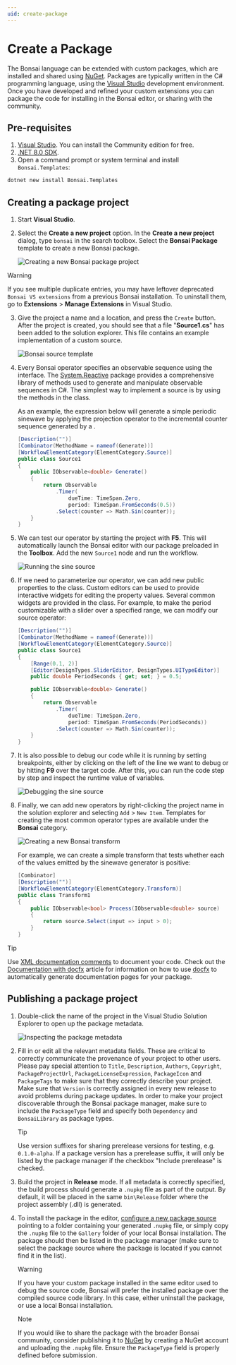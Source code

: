 ```yaml
---
uid: create-package
---
```


# Create a Package

The Bonsai language can be extended with custom packages, which are installed and shared using [NuGet](https://learn.microsoft.com/en-us/nuget/what-is-nuget). Packages are typically written in the C# programming language, using the [Visual Studio](https://www.visualstudio.com/) development environment. Once you have developed and refined your custom extensions you can package the code for installing in the Bonsai editor, or sharing with the community.

## Pre-requisites

1. [Visual Studio](https://www.visualstudio.com/). You can install the Community edition for free.
2. [.NET 8.0 SDK](https://dotnet.microsoft.com/en-us/download).
3. Open a command prompt or system terminal and install `Bonsai.Templates`:

```cmd
dotnet new install Bonsai.Templates
```

## Creating a package project

1. Start **Visual Studio**.

2. Select the **Create a new project** option. In the **Create a new project** dialog, type `bonsai` in the search toolbox. Select the **Bonsai Package** template to create a new Bonsai package.

    ![Creating a new Bonsai package project](~/images/extensions-packageproject.png)

> [!WARNING]
> If you see multiple duplicate entries, you may have leftover deprecated `Bonsai VS extensions` from a previous Bonsai installation. To uninstall them, go to **Extensions** > **Manage Extensions** in Visual Studio.

3. Give the project a name and a location, and press the `Create` button. After the project is created, you should see that a file "**Source1.cs**" has been added to the solution explorer. This file contains an example implementation of a custom source.

    ![Bonsai source template](~/images/extensions-sourcetemplate.png)

4. Every Bonsai operator specifies an observable sequence using the <xref href="System.IObservable`1"/> interface. The [System.Reactive](http://reactivex.io/) package provides a comprehensive library of methods used to generate and manipulate observable sequences in C#. The simplest way to implement a source is by using the methods in the <xref href="System.Reactive.Linq.Observable"/> class.

    As an example, the expression below will generate a simple periodic sinewave by applying the projection operator <xref href="System.Reactive.Linq.Observable.Select*"/> to the incremental counter sequence generated by a <xref href="System.Reactive.Linq.Observable.Timer*"/>.

    ```c#
    [Description("")]
    [Combinator(MethodName = nameof(Generate))]
    [WorkflowElementCategory(ElementCategory.Source)]
    public class Source1
    {
        public IObservable<double> Generate()
        {
            return Observable
                .Timer(
                    dueTime: TimeSpan.Zero,
                    period: TimeSpan.FromSeconds(0.5))
                .Select(counter => Math.Sin(counter));
        }
    }
    ```

5. We can test our operator by starting the project with **F5**. This will automatically launch the Bonsai editor with our package preloaded in the **Toolbox**. Add the new `Source1` node and run the workflow.

    ![Running the sine source](~/images/extensions-running.png)

6. If we need to parameterize our operator, we can add new public properties to the class. Custom editors can be used to provide interactive widgets for editing the property values. Several common widgets are provided in the <xref href="Bonsai.DesignTypes"/> class. For example, to make the period customizable with a slider over a specified range, we can modify our source operator:

    ```c#
    [Description("")]
    [Combinator(MethodName = nameof(Generate))]
    [WorkflowElementCategory(ElementCategory.Source)]
    public class Source1
    {
        [Range(0.1, 2)]
        [Editor(DesignTypes.SliderEditor, DesignTypes.UITypeEditor)]
        public double PeriodSeconds { get; set; } = 0.5;

        public IObservable<double> Generate()
        {
            return Observable
                .Timer(
                    dueTime: TimeSpan.Zero,
                    period: TimeSpan.FromSeconds(PeriodSeconds))
                .Select(counter => Math.Sin(counter));
        }
    }
    ```

7. It is also possible to debug our code while it is running by setting breakpoints, either by clicking on the left of the line we want to debug or by hitting **F9** over the target code. After this, you can run the code step by step and inspect the runtime value of variables.

    ![Debugging the sine source](~/images/extensions-debugging.png)

8. Finally, we can add new operators by right-clicking the project name in the solution explorer and selecting `Add` > `New Item`. Templates for creating the most common operator types are available under the **Bonsai** category.

    ![Creating a new Bonsai transform](~/images/extensions-itemtemplate.png)

    For example, we can create a simple transform that tests whether each of the values emitted by the sinewave generator is positive:

    ```c#
    [Combinator]
    [Description("")]
    [WorkflowElementCategory(ElementCategory.Transform)]
    public class Transform1
    {
        public IObservable<bool> Process(IObservable<double> source)
        {
            return source.Select(input => input > 0);
        }
    }
    ```

> [!TIP]
> Use [XML documentation comments](https://learn.microsoft.com/en-us/dotnet/csharp/language-reference/xmldoc/recommended-tags) to document your code. 
> Check out the [Documentation with docfx](./documentation-docfx.md) article for information on how to use [docfx](https://dotnet.github.io/docfx/index.html) to automatically generate documentation pages for your package.

## Publishing a package project

1. Double-click the name of the project in the Visual Studio Solution Explorer to open up the package metadata.

    ![Inspecting the package metadata](~/images/extensions-packagemetadata.png)

2. Fill in or edit all the relevant metadata fields. These are critical to correctly communicate the provenance of your project to other users. Please pay special attention to `Title`, `Description`, `Authors`, `Copyright`, `PackageProjectUrl`, `PackageLicenseExpression`, `PackageIcon` and `PackageTags` to make sure that they correctly describe your project. Make sure that `Version` is correctly assigned in every new release to avoid problems during package updates. In order to make your project discoverable through the Bonsai package manager, make sure to include the `PackageType` field and specify both `Dependency` and `BonsaiLibrary` as package types.

    > [!Tip]
    > Use version suffixes for sharing prerelease versions for testing, e.g. `0.1.0-alpha`. If a package version has a prerelease suffix, it will only be listed by the package manager if the checkbox "Include prerelease" is checked.

3. Build the project in **Release** mode. If all metadata is correctly specified, the build process should generate a `.nupkg` file as part of the output. By default, it will be placed in the same `bin\Release` folder where the project assembly (.dll) is generated.

4. To install the package in the editor, [configure a new package source](./packages.md#configure-package-sources) pointing to a folder containing your generated `.nupkg` file, or simply copy the `.nupkg` file to the `Gallery` folder of your local Bonsai installation. The package should then be listed in the package manager (make sure to select the package source where the package is located if you cannot find it in the list).

    > [!Warning]
    > If you have your custom package installed in the same editor used to debug the source code, Bonsai will prefer the installed package over the compiled source code library. In this case, either uninstall the package, or use a local Bonsai installation.

    > [!Note]
    > If you would like to share the package with the broader Bonsai community, consider publishing it to [NuGet](https://www.nuget.org/packages/manage/upload) by creating a NuGet account and uploading the `.nupkg` file. Ensure the `PackageType` field is properly defined before submission.